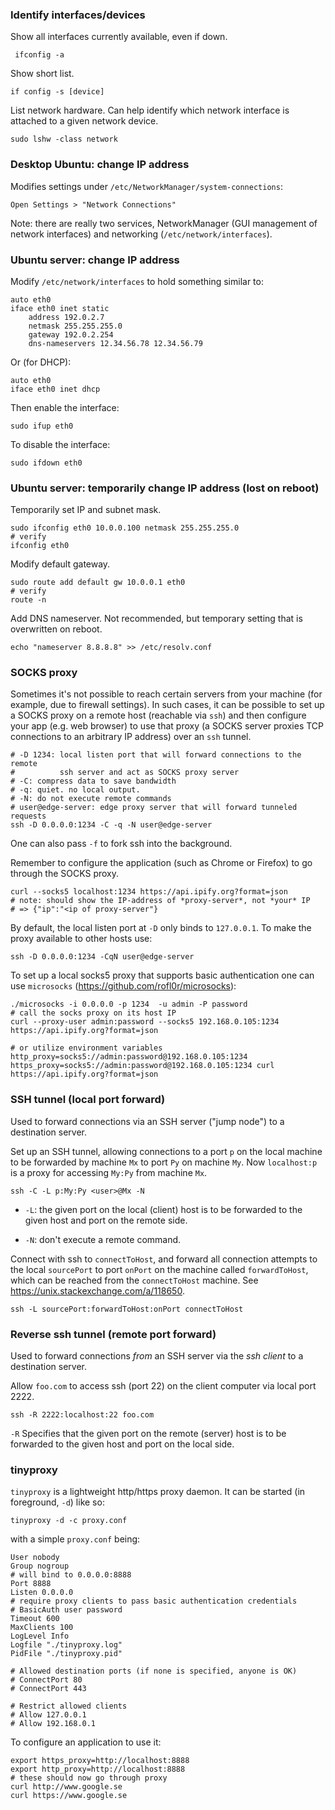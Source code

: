 ### Identify interfaces/devices

Show all interfaces currently available, even if down.

     ifconfig -a

Show short list.

    if config -s [device]

List network hardware. Can help identify which network interface is attached to
a given network device.

    sudo lshw -class network

### Desktop Ubuntu: change IP address

Modifies settings under `/etc/NetworkManager/system-connections`:

    Open Settings > "Network Connections"

Note: there are really two services, NetworkManager (GUI management of network
interfaces) and networking (`/etc/network/interfaces`).

### Ubuntu server: change IP address

Modify `/etc/network/interfaces` to hold something similar to:

    auto eth0
    iface eth0 inet static
        address 192.0.2.7
        netmask 255.255.255.0
        gateway 192.0.2.254
        dns-nameservers 12.34.56.78 12.34.56.79

Or (for DHCP):

    auto eth0
    iface eth0 inet dhcp

Then enable the interface:

    sudo ifup eth0

To disable the interface:

    sudo ifdown eth0


### Ubuntu server: temporarily change IP address (lost on reboot)

Temporarily set IP and subnet mask.

    sudo ifconfig eth0 10.0.0.100 netmask 255.255.255.0
    # verify
    ifconfig eth0

Modify default gateway.

    sudo route add default gw 10.0.0.1 eth0
    # verify
    route -n

Add DNS nameserver.  Not recommended, but temporary setting that is overwritten
on reboot.

    echo "nameserver 8.8.8.8" >> /etc/resolv.conf


### SOCKS proxy
Sometimes it's not possible to reach certain servers from your machine (for
example, due to firewall settings). In such cases, it can be possible to set up
a SOCKS proxy on a remote host (reachable via `ssh`) and then configure your app
(e.g. web browser) to use that proxy (a SOCKS server proxies TCP connections to
an arbitrary IP address) over an `ssh` tunnel.

    # -D 1234: local listen port that will forward connections to the remote
    #          ssh server and act as SOCKS proxy server
    # -C: compress data to save bandwidth
    # -q: quiet. no local output.
    # -N: do not execute remote commands
    # user@edge-server: edge proxy server that will forward tunneled requests
    ssh -D 0.0.0.0:1234 -C -q -N user@edge-server

One can also pass `-f` to fork ssh into the background.

Remember to configure the application (such as Chrome or Firefox) to go through
the SOCKS proxy.

    curl --socks5 localhost:1234 https://api.ipify.org?format=json
    # note: should show the IP-address of *proxy-server*, not *your* IP
    # => {"ip":"<ip of proxy-server"}

By default, the local listen port at `-D` only binds to `127.0.0.1`. To make the
proxy available to other hosts use:

    ssh -D 0.0.0.0:1234 -CqN user@edge-server


To set up a local socks5 proxy that supports basic authentication one can use
`microsocks` (https://github.com/rofl0r/microsocks):

    ./microsocks -i 0.0.0.0 -p 1234  -u admin -P password
    # call the socks proxy on its host IP
    curl --proxy-user admin:password --socks5 192.168.0.105:1234 https://api.ipify.org?format=json

    # or utilize environment variables
    http_proxy=socks5://admin:password@192.168.0.105:1234 https_proxy=socks5://admin:password@192.168.0.105:1234 curl https://api.ipify.org?format=json


### SSH tunnel (local port forward)
Used to forward connections via an SSH server ("jump node") to a destination
server.

Set up an SSH tunnel, allowing connections to a port `p` on the local machine to
be forwarded by machine `Mx` to port `Py` on machine `My`. Now `localhost:p` is
a proxy for accessing `My:Py` from machine `Mx`.

    ssh -C -L p:My:Py <user>@Mx -N

- `-L`: the given port on the local (client) host is to be forwarded to the
  given host and port on the remote side.

- `-N`: don't execute a remote command.

Connect with ssh to `connectToHost`, and forward all connection attempts to the
local `sourcePort` to port `onPort` on the machine called `forwardToHost`, which
can be reached from the `connectToHost` machine. See
https://unix.stackexchange.com/a/118650.

    ssh -L sourcePort:forwardToHost:onPort connectToHost


### Reverse ssh tunnel (remote port forward)
Used to forward connections *from* an SSH server via the *ssh client* to a
destination server.

Allow `foo.com` to access ssh (port 22) on the client computer via local port
2222.

    ssh -R 2222:localhost:22 foo.com

`-R` Specifies that the given port on the remote (server) host is to be
forwarded to the given host and port on the local side.


### tinyproxy
`tinyproxy` is a lightweight http/https proxy daemon. It can be started (in
foreground, `-d`) like so:

    tinyproxy -d -c proxy.conf

with a simple `proxy.conf` being:

    User nobody
    Group nogroup
    # will bind to 0.0.0.0:8888
    Port 8888
    Listen 0.0.0.0
    # require proxy clients to pass basic authentication credentials
    # BasicAuth user password
    Timeout 600
    MaxClients 100
    LogLevel Info
    Logfile "./tinyproxy.log"
    PidFile "./tinyproxy.pid"

    # Allowed destination ports (if none is specified, anyone is OK)
    # ConnectPort 80
    # ConnectPort 443

    # Restrict allowed clients
    # Allow 127.0.0.1
    # Allow 192.168.0.1

To configure an application to use it:

    export https_proxy=http://localhost:8888
    export http_proxy=http://localhost:8888
    # these should now go through proxy
    curl http://www.google.se
    curl https://www.google.se
